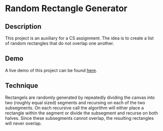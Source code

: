 Random Rectangle Generator
==========================
Description
-----------
This project is an auxiliary for a CS assignment. The idea is to create a list of random rectangles that do not overlap one another.

Demo
----
A live demo of this project can be found [here](http://rectangles.gurjantkalsi.com/).

Technique
----------
Rectangels are randomly generated by repeatedly dividing the canvas into two (roughly equal sized) segments and recursing on each of the two subsegments. On each recursive call the algorithm will either place a rectangle within the segment or divide the subsegment and recurse on both halves. Since these subsegments cannot overlap, the resulting rectangles will never overlap.

